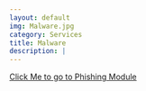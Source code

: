 ```yaml
---
layout: default
img: Malware.jpg
category: Services
title: Malware
description: |
---
```

  [Click Me to go to Phishing Module](google.com) 
